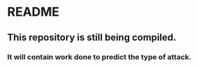 # README

## This repository is still being compiled. 

### It will contain work done to predict the type of attack. 
